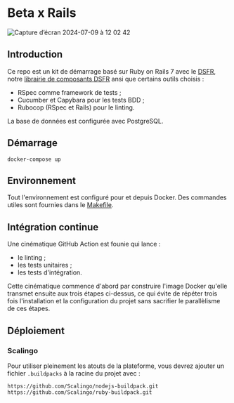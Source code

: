 # Beta x Rails

![Capture d’écran 2024-07-09 à 12 02 42](https://github.com/betagouv/rails-template/assets/107635/51592c9e-3f74-4384-9561-354c7085b16b)


## Introduction

Ce repo est un kit de démarrage basé sur Ruby on Rails 7 avec le
[DSFR](https://www.systeme-de-design.gouv.fr/), notre [librairie de
composants DSFR](https://github.com/betagouv/dsfr-view-components)
ansi que certains outils choisis :

* RSpec comme framework de tests ;
* Cucumber et Capybara pour les tests BDD ;
* Rubocop (RSpec et Rails) pour le linting.

La base de données est configurée avec PostgreSQL.

## Démarrage

```shell
docker-compose up
```

## Environnement

Tout l'environnement est configuré pour et depuis Docker. Des
commandes utiles sont fournies dans le [Makefile](./Makefile).

## Intégration continue

Une cinématique GitHub Action est founie qui lance :

- le linting ;
- les tests unitaires ;
- les tests d'intégration.

Cette cinématique commence d'abord par construire l'image Docker
qu'elle transmet ensuite aux trois étapes ci-dessus, ce qui évite de
répéter trois fois l'installation et la configuration du projet sans
sacrifier le parallèlisme de ces étapes.

## Déploiement

### Scalingo

Pour utiliser pleinement les atouts de la plateforme,
vous devrez ajouter un fichier `.buildpacks` à la racine du projet avec :

```
https://github.com/Scalingo/nodejs-buildpack.git
https://github.com/Scalingo/ruby-buildpack.git
```
